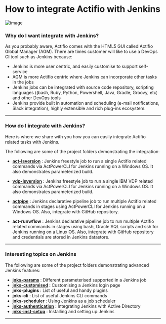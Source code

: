 # How to integrate Actifio with Jenkins

![image](https://user-images.githubusercontent.com/17056169/70358217-f1f54700-18cc-11ea-864f-2abecadaf539.png)

### Why do I want integrate with Jenkins?

As you probably aware, Actifio comes with the HTML5 GUI called Actifio Global Manager (AGM). There are times customer will like to use a DevOps CI tool such as Jenkins because:

* Jenkins is more user centric, and easily customise to support self-service
* AGM is more Actifio centric where Jenkins can incorporate other tasks in the jobs
* Jenkins jobs can be integrated with source code repository, scripting languages ((bash, Ruby, Python, Powershell, Java, Gradle, Groovy, etc) and other DevOps tools
* Jenkins provide built in automation and scheduling (e-mail notifications, Slack integration), highly extensible and rich plug-ins ecosystem. 

---

### How do I integrate with Jenkins?

Here is where we share with you how you can easily integrate Actifio related tasks with Jenkins.

The following are some of the project folders demonstrating the integration:

* [**act-lsversion**](https://github.com/Actifio/ActJenkins/tree/master/act-lsversion) : Jenkins freestyle job to run a single Actifio related commands via ActPowerCLI for Jenkins running on a Windows OS. It also demonstrates parameterized build. 

* [**vdp-lsversion**](https://github.com/Actifio/ActJenkins/tree/master/vdp-lsversion) : Jenkins freestyle job to run a single IBM VDP related commands via ActPowerCLI for Jenkins running on a Windows OS.  It also demonstrates parameterized build. 

* [**actpipe**](https://github.com/Actifio/ActJenkins/tree/master/actpipe) : Jenkins declarative pipeline job to run multiple Actifio related commands in stages using ActPowerCLI for Jenkins running on a Windows OS. Also, integrate with GitHub repository.

* **act-runwflow** : Jenkins declarative pipeline job to run multiple Actifio related commands in stages using bash, Oracle SQL scripts and ssh for Jenkins running on a Linux OS.  Also, integrate with GitHub repository and credentials are stored in Jenkins datastore.

---

### Interesting topics on Jenkins

The following are some of the project folders demonstrating advanced Jenkins features:

* [**jnks-params**](https://github.com/Actifio/ActJenkins/tree/master/jnks-params) : Different parameterised supported in a Jenkins job
* [**jnks-customised**](https://github.com/Actifio/ActJenkins/tree/master/jnks-customised) : Customising a Jenkins login page
* **jnks-plugins** : List of useful and handy plugins
* **jnks-cli** : List of useful Jenkins CLI commands
* [**jnks-scheduler**](https://github.com/Actifio/ActJenkins/tree/master/jnks-scheduler) : Using Jenkins as a job scheduler
* [**jnks-authentication**](https://github.com/Actifio/ActJenkins/tree/master/jnks-authentication) : Integrating Jenkins with Active Directory
* [**jnks-inst-setup**](https://github.com/Actifio/ActJenkins/tree/master/jnks-inst-setup) : Installing and setting up Jenkins

---
